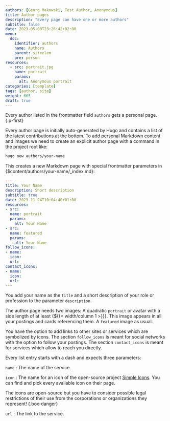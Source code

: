 ```yaml
---
authors: [Georg Makowski, Test Author, Anonymous]
title: Author pages
description: "Every page can have one or more authors"
subtitle: false
date: 2023-05-08T23:26:42+02:00 
menu:
  doc:
    identifier: authors
    name: Authors
    parent: siteelem
    pre: person
resources:
  - src: portrait.jpg
    name: portrait
    params:
      alt: Anonymous portrait
categories: [template]
tags: [author, site]
weight: 665
draft: true
---
```


Every author listed in the frontmatter field `authors` gets a personal page.
{.p-first}
<!--more-->

Every author page is initially auto-generated by Hugo and contains a list of the latest contributions at the bottom. To add personal Markdown content and images we need to create an explicit author page with a command in the project root like:

```sh {.left-in}
hugo new authors/your-name
```

This creates a new Markdown page with special frontmatter parameters in {$content/authors/your-name/_index.md}:

```yaml {.left-in}
---
title: Your Name
description: Short description
subtitle: true
date: 2023-11-24T10:04:40+01:00
resources:
- src: 
  name: portrait
  params:
    alt: Your Name
- src: 
  name: featured
  params:
    alt: Your Name
follow_icons:
- name: 
  icon: 
  url: 
contact_icons:
- name: 
  icon: 
  url: 
---
```

You add your name as the `title` and a short description of your role or profession to the parameter `description`.

The author page needs two images:
A quadratic `portrait` or avatar with a side length of at least {${{< width/column 1 >}}}. This image appears in all your postings and cards referencing them.
A `featured` image as usual.

You have the option to add links to other sites or services which are symbolized by icons. The section `follow_icons` is meant for social networks with the option to follow your postings. The section `contact_icons` is meant for services which allow to reach you directly.

Every list entry starts with a dash and expects three parameters:

`name`
: The name of the service.

`icon`
: The name for an icon of the open-source project [Simple Icons](https://simpleicons.org). You can find and pick every available icon on their page.

  The icons are open-source but you have to consider possible legal restrictions of their use from the corporations or organizations they represent!
  {.box-danger}

`url`
: The link to the service.
